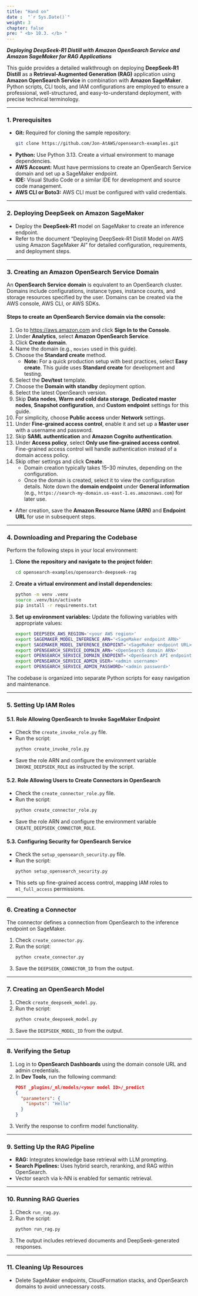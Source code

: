 ```yaml
---
title: "Hand on"
date :  "`r Sys.Date()`" 
weight: 3
chapter: false
pre: " <b> 10.3. </b> "
---
```



**_Deploying DeepSeek-R1 Distill with Amazon OpenSearch Service and Amazon SageMaker for RAG Applications_**

This guide provides a detailed walkthrough on deploying **DeepSeek-R1 Distill** as a **Retrieval-Augmented Generation (RAG)** application using **Amazon OpenSearch Service** in combination with **Amazon SageMaker**. Python scripts, CLI tools, and IAM configurations are employed to ensure a professional, well-structured, and easy-to-understand deployment, with precise technical terminology.

---

### 1. Prerequisites

- **Git:** Required for cloning the sample repository:
  ```bash
  git clone https://github.com/Jon-AtAWS/opensearch-examples.git
  ```
- **Python:** Use Python 3.13. Create a virtual environment to manage dependencies.
- **AWS Account:** Must have permissions to create an OpenSearch Service domain and set up a SageMaker endpoint.
- **IDE:** Visual Studio Code or a similar IDE for development and source code management.
- **AWS CLI or Boto3:** AWS CLI must be configured with valid credentials.

---

### 2. Deploying DeepSeek on Amazon SageMaker

- Deploy the **DeepSeek-R1** model on SageMaker to create an inference endpoint.
- Refer to the document “Deploying DeepSeek-R1 Distill Model on AWS using Amazon SageMaker AI” for detailed configuration, requirements, and deployment steps.

---

### 3. Creating an Amazon OpenSearch Service Domain

An **OpenSearch Service domain** is equivalent to an OpenSearch cluster. Domains include configurations, instance types, instance counts, and storage resources specified by the user. Domains can be created via the AWS console, AWS CLI, or AWS SDKs.

#### Steps to create an OpenSearch Service domain via the console:

1. Go to https://aws.amazon.com and click **Sign In to the Console**.
2. Under **Analytics**, select **Amazon OpenSearch Service**.
3. Click **Create domain**.
4. Name the domain (e.g., `movies` used in this guide).
5. Choose the **Standard create** method.
   - **Note:** For a quick production setup with best practices, select **Easy create**. This guide uses **Standard create** for development and testing.
6. Select the **Dev/test** template.
7. Choose the **Domain with standby** deployment option.
8. Select the latest OpenSearch version.
9. Skip **Data nodes**, **Warm and cold data storage**, **Dedicated master nodes**, **Snapshot configuration**, and **Custom endpoint** settings for this guide.
10. For simplicity, choose **Public access** under **Network** settings.
11. Under **Fine-grained access control**, enable it and set up a **Master user** with a username and password.
12. Skip **SAML authentication** and **Amazon Cognito authentication**.
13. Under **Access policy**, select **Only use fine-grained access control**. Fine-grained access control will handle authentication instead of a domain access policy.
14. Skip other settings and click **Create**.
    - Domain creation typically takes 15–30 minutes, depending on the configuration.
    - Once the domain is created, select it to view the configuration details. Note down the **domain endpoint** under **General information** (e.g., `https://search-my-domain.us-east-1.es.amazonaws.com`) for later use.
- After creation, save the **Amazon Resource Name (ARN)** and **Endpoint URL** for use in subsequent steps.

---

### 4. Downloading and Preparing the Codebase

Perform the following steps in your local environment:

1. **Clone the repository and navigate to the project folder:**
   ```bash
   cd opensearch-examples/opensearch-deepseek-rag
   ```

2. **Create a virtual environment and install dependencies:**
   ```bash
   python -m venv .venv
   source .venv/bin/activate
   pip install -r requirements.txt
   ```

3. **Set up environment variables:**
   Update the following variables with appropriate values:
   ```bash
   export DEEPSEEK_AWS_REGION='<your AWS region>'
   export SAGEMAKER_MODEL_INFERENCE_ARN='<SageMaker endpoint ARN>'
   export SAGEMAKER_MODEL_INFERENCE_ENDPOINT='<SageMaker endpoint URL>'
   export OPENSEARCH_SERVICE_DOMAIN_ARN='<OpenSearch domain ARN>'
   export OPENSEARCH_SERVICE_DOMAIN_ENDPOINT='<OpenSearch API endpoint>'
   export OPENSEARCH_SERVICE_ADMIN_USER='<admin username>'
   export OPENSEARCH_SERVICE_ADMIN_PASSWORD='<admin password>'
   ```

The codebase is organized into separate Python scripts for easy navigation and maintenance.

---

### 5. Setting Up IAM Roles

#### 5.1. Role Allowing OpenSearch to Invoke SageMaker Endpoint

- Check the `create_invoke_role.py` file.
- Run the script:
  ```bash
  python create_invoke_role.py
  ```
- Save the role ARN and configure the environment variable `INVOKE_DEEPSEEK_ROLE` as instructed by the script.

#### 5.2. Role Allowing Users to Create Connectors in OpenSearch

- Check the `create_connector_role.py` file.
- Run the script:
  ```bash
  python create_connector_role.py
  ```
- Save the role ARN and configure the environment variable `CREATE_DEEPSEEK_CONNECTOR_ROLE`.

#### 5.3. Configuring Security for OpenSearch Service

- Check the `setup_opensearch_security.py` file.
- Run the script:
  ```bash
  python setup_opensearch_security.py
  ```
- This sets up fine-grained access control, mapping IAM roles to `ml_full_access` permissions.

---

### 6. Creating a Connector

The connector defines a connection from OpenSearch to the inference endpoint on SageMaker.

1. Check `create_connector.py`.
2. Run the script:
   ```bash
   python create_connector.py
   ```
3. Save the `DEEPSEEK_CONNECTOR_ID` from the output.

---

### 7. Creating an OpenSearch Model

1. Check `create_deepseek_model.py`.
2. Run the script:
   ```bash
   python create_deepseek_model.py
   ```
3. Save the `DEEPSEEK_MODEL_ID` from the output.

---

### 8. Verifying the Setup

1. Log in to **OpenSearch Dashboards** using the domain console URL and admin credentials.
2. In **Dev Tools**, run the following command:
   ```json
   POST _plugins/_ml/models/<your model ID>/_predict
   {
     "parameters": {
       "inputs": "Hello"
     }
   }
   ```
3. Verify the response to confirm model functionality.

---

### 9. Setting Up the RAG Pipeline

- **RAG:** Integrates knowledge base retrieval with LLM prompting.
- **Search Pipelines:** Uses hybrid search, reranking, and RAG within OpenSearch.
- Vector search via k-NN is enabled for semantic retrieval.

---

### 10. Running RAG Queries

1. Check `run_rag.py`.
2. Run the script:
   ```bash
   python run_rag.py
   ```
3. The output includes retrieved documents and DeepSeek-generated responses.

---

### 11. Cleaning Up Resources

- Delete SageMaker endpoints, CloudFormation stacks, and OpenSearch domains to avoid unnecessary costs.